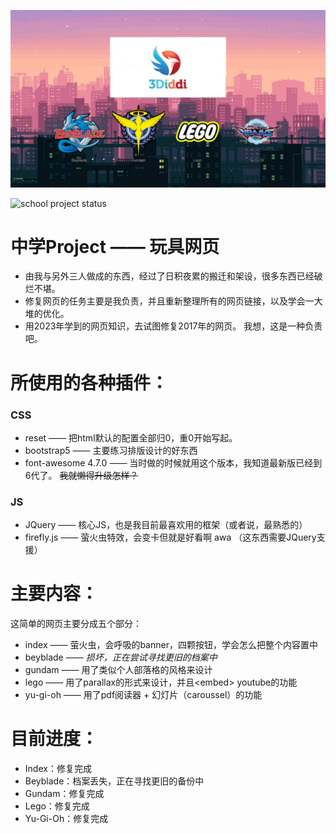 ![这是图片](preview.png)

![school project status](https://github.com/eaglePB2/school_project/actions/workflows/static.yml/badge.svg)

# 中学Project —— 玩具网页
- 由我与另外三人做成的东西，经过了日积夜累的搬迁和架设，很多东西已经破烂不堪。
- 修复网页的任务主要是我负责，并且重新整理所有的网页链接，以及学会一大堆的优化。
- 用2023年学到的网页知识，去试图修复2017年的网页。 我想，这是一种负责吧。

# 所使用的各种插件：
### CSS
- reset —— 把html默认的配置全部归0，重0开始写起。
- bootstrap5 —— 主要练习排版设计的好东西
- font-awesome 4.7.0 —— 当时做的时候就用这个版本，我知道最新版已经到6代了。  ~~我就懒得升级怎样？~~

### JS
- JQuery —— 核心JS，也是我目前最喜欢用的框架（或者说，最熟悉的）
- firefly.js —— 萤火虫特效，会变卡但就是好看啊 awa （这东西需要JQuery支援）

# 主要内容：
这简单的网页主要分成五个部分：
- index —— 萤火虫，会呼吸的banner，四颗按钮，学会怎么把整个内容置中
- beyblade —— *损坏，正在尝试寻找更旧的档案中*
- gundam —— 用了类似个人部落格的风格来设计
- lego —— 用了parallax的形式来设计，并且\<embed\> youtube的功能
- yu-gi-oh —— 用了pdf阅读器 + 幻灯片（caroussel）的功能

# 目前进度：
- Index：修复完成
- Beyblade：档案丢失，正在寻找更旧的备份中
- Gundam：修复完成
- Lego：修复完成
- Yu-Gi-Oh：修复完成
